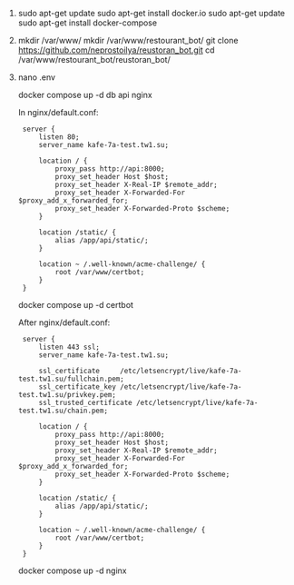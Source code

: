 
1. 
    sudo apt-get update
    sudo apt-get install docker.io
    sudo apt-get update
    sudo apt-get install docker-compose
2. 
    mkdir /var/www/ 
    mkdir /var/www/restourant_bot/
    git clone https://github.com/neprostoilya/reustoran_bot.git
    cd /var/www/restourant_bot/reustoran_bot/
3. 
    nano .env

    docker compose up -d db api nginx 

    In nginx/default.conf:

        server {
            listen 80;
            server_name kafe-7a-test.tw1.su;

            location / {
                proxy_pass http://api:8000;
                proxy_set_header Host $host;
                proxy_set_header X-Real-IP $remote_addr;
                proxy_set_header X-Forwarded-For $proxy_add_x_forwarded_for;
                proxy_set_header X-Forwarded-Proto $scheme;
            }

            location /static/ {
                alias /app/api/static/;
            }

            location ~ /.well-known/acme-challenge/ {
                root /var/www/certbot;
            }
        }
    

    docker compose up -d certbot


    After nginx/default.conf:

        server {
            listen 443 ssl;
            server_name kafe-7a-test.tw1.su;

            ssl_certificate     /etc/letsencrypt/live/kafe-7a-test.tw1.su/fullchain.pem;
            ssl_certificate_key /etc/letsencrypt/live/kafe-7a-test.tw1.su/privkey.pem;
            ssl_trusted_certificate /etc/letsencrypt/live/kafe-7a-test.tw1.su/chain.pem;

            location / {
                proxy_pass http://api:8000;
                proxy_set_header Host $host;
                proxy_set_header X-Real-IP $remote_addr;
                proxy_set_header X-Forwarded-For $proxy_add_x_forwarded_for;
                proxy_set_header X-Forwarded-Proto $scheme;
            }

            location /static/ {
                alias /app/api/static/;
            }

            location ~ /.well-known/acme-challenge/ {
                root /var/www/certbot;
            }
        }


    docker compose up -d nginx

